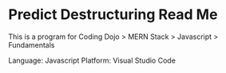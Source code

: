 # Predict Destructuring Read Me

This is a program for Coding Dojo > MERN Stack > Javascript > Fundamentals

Language: Javascript
Platform: Visual Studio Code